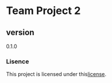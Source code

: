 # Team Project 2


## version
0.1.0


### Lisence
This project is licensed under this[license](LICENCE.txt).